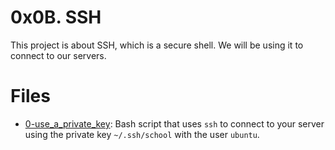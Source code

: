 # 0x0B. SSH

This project is about SSH, which is a secure shell. We will be using it to connect to our servers.

# Files

- [0-use_a_private_key](./0-use_a_private_key): Bash script that uses `ssh` to connect to your server using the private key `~/.ssh/school` with the user `ubuntu`.